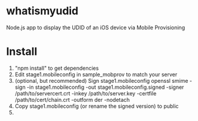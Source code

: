 whatismyudid
============

Node.js app to display the UDID of an iOS device via Mobile Provisioning


Install
=======

1. "npm install" to get dependencies
2. Edit stage1.mobileconfig in sample_mobprov to match your server
3. (optional, but recommended) Sign stage1.mobileconfig
     openssl smime -sign -in stage1.mobileconfig -out stage1.mobileconfig.signed -signer /path/to/servercert.crt -inkey /path/to/server.key -certfile /path/to/cert/chain.crt -outform der -nodetach
4. Copy stage1.mobileconfig (or rename the signed version) to public
5.